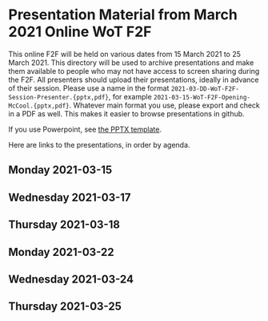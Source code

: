 # Presentation Material from March 2021 Online WoT F2F
This online F2F will be held on various dates from 15 March 2021 to 25 March 2021.
This directory will be used to archive presentations and make them available to people
who may not have access to screen sharing during the F2F.
All presenters should upload their presentations, ideally in advance of their session.
Please use a name in the format `2021-03-DD-WoT-F2F-Session-Presenter.{pptx,pdf}`,
for example `2021-03-15-WoT-F2F-Opening-McCool.{pptx,pdf}`.
Whatever main format you use, please export and check in a PDF as well.
This makes it easier to browse presentations in github.

If you use Powerpoint, see 
[the PPTX template](Template-2021-03-DD-WoT-Session-Presenter.potx).

Here are links to the presentations, in order by agenda.

## Monday 2021-03-15

## Wednesday 2021-03-17
  
## Thursday 2021-03-18

## Monday 2021-03-22

## Wednesday 2021-03-24

## Thursday 2021-03-25
